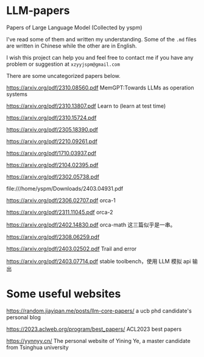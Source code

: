 # LLM-papers

Papers of Large Language Model (Collected by yspm)

I've read some of them and written my understanding. Some of the `.md` files are written in Chinese while the other are in English.

I wish this project can help you and feel free to contact me if you have any problem or suggestion at `xzyyjspm@gmail.com`

There are some uncategorized papers below.

https://arxiv.org/pdf/2310.08560.pdf MemGPT:Towards LLMs as operation systems

https://arxiv.org/pdf/2310.13807.pdf Learn to (learn at test time)

https://arxiv.org/pdf/2310.15724.pdf

https://arxiv.org/pdf/2305.18390.pdf

https://arxiv.org/pdf/2210.09261.pdf

https://arxiv.org/pdf/1710.03937.pdf

https://arxiv.org/pdf/2104.02395.pdf

https://arxiv.org/pdf/2302.05738.pdf

file:///home/yspm/Downloads/2403.04931.pdf

https://arxiv.org/pdf/2306.02707.pdf orca-1

https://arxiv.org/pdf/2311.11045.pdf orca-2

https://arxiv.org/pdf/2402.14830.pdf orca-math 这三篇似乎是一串。

https://arxiv.org/pdf/2308.06259.pdf

https://arxiv.org/pdf/2403.02502.pdf Trail and error

https://arxiv.org/pdf/2403.07714.pdf stable toolbench，使用 LLM 模拟 api 输出

# Some useful websites

https://random.jiayipan.me/posts/llm-core-papers/ a ucb phd candidate's personal blog
	
https://2023.aclweb.org/program/best_papers/ ACL2023 best papers

https://yynnyy.cn/ The personal website of Yining Ye, a master candidate from Tsinghua university
